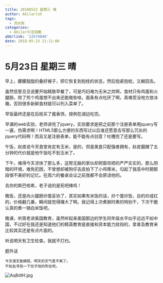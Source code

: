 ```yaml
---
title: 20180523 星期三 晴
author: Akilarlxh
tags:
  - 流水账
categories:
  - Akilarの泡泡糖
abbrlink: '12574846'
date: 2018-05-23 21:11:00
---
```

# 5月23日 星期三 晴

早上，朦朦胧胧的叠好被子，把它恢复到抱枕的状态，然后抱紧抱枕，又躺回去。

虽然信誓旦旦说要开始精致早餐了，可是巧妇难为无米之炊啊，食材只有鸡蛋和火腿肠，除了煎个鸡蛋想不出来还能做些啥，面条有点吃厌了啊，真难受没地方放冰箱，否则很多新鲜食材就可以列入菜单了。

早饭最终还是在后街买了酱香饼。按例在湖边吃完。

早课的web实验，老师讲完了jquery，实验要求是把之前那个注册表单用jquery写一遍，伪需求啊！HTML5那么方便的东西写过以后谁还愿意去写那么冗长的jquery代码啊！而且又是注册表单，能不能有点创意？吐槽完了还是要写。

午饭，赵皮说今天食堂肯定有玉米，是的，但是美食只配强者拥有，赵皮磨蹭了五分钟的代价就是他午饭吃不到玉米了。

下午，难得今天凉快了那么多，这帮无脑的家伙却把窗帘捂的严严实实的，那么阴暗的环境，难免犯困，不曾想却被狗仔吉皮拍下了小鸡啄米，勾起了我高中时期那段很不美好的记忆。在周六的餐桌会议之前我都不会原谅他的。

去你的斯巴啦希，老子说的是死吧辣鸡！

晚饭，还是向火腿肠炒蛋妥协了，其实如果有米饭的话，炒个蛋炒饭，白的炒成红的，价格翻几番，瞬间就觉得赚大了啊。我记得上次煮粥时煮的特别干，下次干脆认真的煮一锅白米饭吧。

晚课，听周老讲美国教育，虽然听起来美国那边的学生同年级水平似乎远远不如中国，不过好在我还是知道他们的精英教育是直接和资本能力挂钩的，拿普及教育来比较其实还是有点片面的。

听说明天有卫生检查。我就不打扫。

题外话
```
今天漫天鱼鳞斑，明天的天气差不离了。
不如去寻找一下饺子馅的所在吧。
```
![Aq8dtH.jpg](https://s2.ax1x.com/2019/04/12/Aq8dtH.jpg)